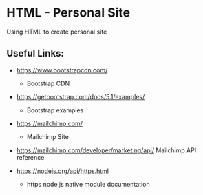 # HTML - Personal Site

Using HTML to create personal site

## Useful Links:
- https://www.bootstrapcdn.com/
    - Bootstrap CDN

- https://getbootstrap.com/docs/5.1/examples/
    - Bootstrap examples

- https://mailchimp.com/
    - Mailchimp Site

- https://mailchimp.com/developer/marketing/api/
    Mailchimp API reference

- https://nodejs.org/api/https.html
    - https node.js native module documentation
